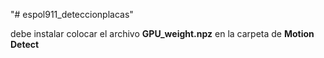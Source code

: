 "# espol911_deteccionplacas" 

debe instalar colocar el archivo **GPU_weight.npz** en la carpeta de **Motion Detect**


